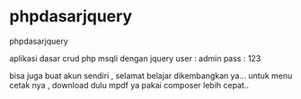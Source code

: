 # phpdasarjquery
phpdasarjquery


aplikasi dasar crud php msqli dengan jquery 
user : admin
pass : 123

bisa juga buat akun sendiri , selamat belajar dikembangkan ya...
untuk menu cetak nya , download dulu mpdf ya pakai composer lebih cepat..

